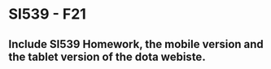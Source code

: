 # SI539 - F21
## Include SI539 Homework, the mobile version and the tablet version of the dota webiste.
